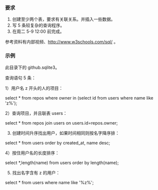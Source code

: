 ### 要求

1. 创建至少两个表，要求有关联关系。并插入一些数据。
2. 写 5 条较复杂的查询程序。
3. 在周二 5-9 12:00 前完成。

参考资料有内部视频、http://www.w3schools.com/sql/ 。

### 示例

此目录下的 github.sqlite3。

查询语句 5 条：

1）用户名 z 开头的人的项目： 

select * from repos where owner in (select id from users where name like 'z%');

2）查询项目，并且联表 users：

select * from repos join users on users.id=repos.owner;

3) 创建时间升序找出用户，如果时间相同则按名字降序排：

select * from users order by created_at, name desc;

4）按住用户名的长度排序：

select *,length(name) from users order by length(name);

5) 找出名字含有 z 的用户：

select * from users where name like '%z%';

